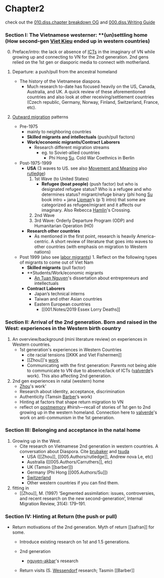 # **Chapter2**

check out the [010.diss.chapter breakdown OG](000.Chapters/010.diss.chapter%20breakdown%20OG.md) and [000.diss.Writing Guide](000.Chapters/000.diss.Writing%20Guide.md)

### Section I: The Vietnamese westerner: **(un)settling home (How second-gen [Viet Kieu](001.Notes/Viet%20Kieu.md) ended up in western countries)

0. Preface/intro: the lack or absence of [ICTs](001.Notes/ICTs%20and%20Belonging.md) in the imaginary of VN while growing up and connecting to VN for the 2nd generation. 2nd gens relied on the 1st gen or diasporic media to connect with motherland.

1. Departure: a push/pull from the ancestral homeland 
	* The history of the Vietnamese diaspora.
		* Much research to-date has focused heavily on the US, Canada, Australia, and UK. A quick review of these aforementioned countries and also look at other receiving/settlement countries (Czech republic, Germany, Norway, Finland, Switzerland, France, etc).
2. [Outward migration](001.Notes/Outward%20migration.md) patterns
	* Pre-1975 
		* mainly to neighboring countries		
		* **Skilled migrants and intellectuals** (push/pull factors)
		* **Work/economic migrants/Contract Laborers**
			* Research different migration streams 
				* eg. to Soviet-allied countries 
					* Phi Hong [Su](005.Authors/Su.md). Cold War Coethnics in Berlin 
	* Post-1975-1999 
		* **USA** (3 waves to US. see also [Movement and Meaning](005.Authors/valverde.md#Movement%20and%20Meaning) also [rutledge](005.Authors/rutledge.md)) 
			1. 1st Wave (to United States)
				- **Refugee (boat people)** (push factor) but who is designated refugee status? Who is a refugee and who determines status? migrant/refuge binary (phi hong [Su](005.Authors/Su.md) book intro + jana [Lipman](005.Authors/Lipman.md)’s (p 1) intro) that some are categorized as refugee/migrant and it affects our imaginary. Also Rebecca [Hamlin](005.Authors/Hamlin.md)'s Crossing. 
			2. 2nd Wave
			3. 3rd Wave: Orderly Departure Program (ODP) and Humanitarian Operation (HO)
		* **Research other countries**
			* As mentioned in the first point, research is heavily America-centric. A short review of literature that goes into waves to other countries (with emphasis on migration to Western nations) 
	* Post 1999 (also see [labor migrants](001.Notes/labor%20migrants.md))
			1. Reflect on the following types of migrants to come out of Viet Nam
		* **Skilled migrants** (pull factor)
		* **Students/Work/economic migrants
			* [An Tuan Nguyen](005.Authors/An%20Tuan%20Nguyen.md)'s dissertation about entrepreneurs and intellectuals
		* **Contract Laborers**
			* Japan’s technical interns 
			* Taiwan and other Asian countries
			* Eastern European countries
				* [[001.Notes/2019 Essex Lorry Deaths]]

### Section II: Arrival of the 2nd generation. Born and raised in the West: experiences in the Western birth country
1. An overview/background (mini literature review) on experiences in Western countries. 
	* 1st generation's experiences in Western Countries
		* cite racial tensions [[KKK and Viet Fishermen]] 
		* [[Zhou]]'s [work](https://doi.org/10.1080/1369183X.2020.1724411) 
		* Communicating with the first generation: Parents not being able to communicate to VN due to absence/lack of ICTs ([valverde](005.Authors/valverde.md)’s work). This also affecting 2nd generation.
2. 2nd gen experiences in natal (western) home 
	- [Zhou](005.Authors/Zhou.md)'s work'
	- Research about identity, acceptance, discrimination
	- Authenticity (Tamsin [Barber](005.Authors/Barber.md)’s work)
	- Hinting at factors that shape return migration to VN
	- reflect on [postmemory](001.Notes/postmemory.md) #hirsh—recall of stories of 1st gen to 2nd growing up in the western homeland. Connection here to [valverde](005.Authors/valverde.md)'s work on anti-communism in the 1st generation. 

### Section III: Belonging and acceptance in the natal home
1. Growing up in the West.
	* Cite research on Vietnamese 2nd generation in western countries. A conversation about Diaspora. Cite [brubaker](005.Authors/brubaker.md) and [tsuda](005.Authors/tsuda.md)
		* USA ([[Zhou]], [[005.Authors/rutledge]], Andrew nova Le, etc)
		* Australia ([[005.Authors/Carruthers]], etc)	
		* UK (Tamsin [[barber]])
		* Germany (Phi Hong [[005.Authors/Su]])
		* [Switzerland](https://comparativemigrationstudies.springeropen.com/articles/10.1186/s40878-019-0117-7) 
		* Other western countries if you can find them.
2. fitting in
	* [[Zhou]], M. (1997) ‘Segmented assimilation: issues, controversies, and recent research on the new second-generation’, Internal Migration Review, 31(4): 179–191.

### Section IV: Hinting at Return (the push or pull)
* Return motivations of the 2nd generation. Myth of return [[safran]] for some.
	* Introduce existing research on 1st and 1.5 generations. 
	* 2nd generation
		* [nguyen-akbar](005.Authors/nguyen-akbar.md)'s research
	
	* Return visits (S. [Wessendorf](005.Authors/Wessendorf.md) research; Tasmin [[Barber]]
	
